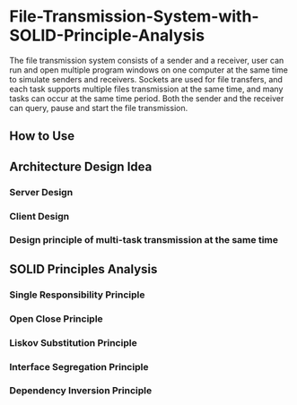 # File-Transmission-System-with-SOLID-Principle-Analysis
The file transmission system consists of a sender and a receiver, user can run and open multiple program windows on one computer at the same time to simulate senders and receivers. Sockets are used for file transfers, and each task supports multiple files transmission at the same time, and many tasks can occur at the same time period. Both the sender and the receiver can query, pause and start the file transmission.

## How to Use


## Architecture Design Idea

### Server Design
### Client Design
### Design principle of multi-task transmission at the same time


## SOLID Principles Analysis
### Single Responsibility Principle
### Open Close Principle
### Liskov Substitution Principle
### Interface Segregation Principle
### Dependency Inversion Principle
